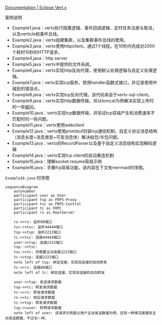 [Documentation | Eclipse Vert.x](https://vertx.io/docs/)

案例说明

* Example1.java：vertx执行阻塞逻辑、事件回调逻辑、定时任务注册与取消，以及verticle和事件总线。
* Example2.java：vertx组建集群，以及集群事件总线的使用。
* Example3.java：vertx使用httpclient。通过1个线程，在10秒内完成对2000个耗时10秒的HTTP请求。
* Example4.java：http server
* Example5.java：vertx中提供的文件系统。
* Example6.java：vertx实现http反向代理，使用默认处理逻辑与自定义处理逻辑。
* Example7.java：vertx实现tcp服务，使用handler函数式接口，并记录使用中碰到的错误点。
* Example8.java：vertx实现tcp反向代理。该代码来自于vertx-sql-client。
* Example9.java：vertx实现http数据传输，并以tomcat为例解决实现上传时的一些[疑问](https://juejin.cn/post/7055851941837930533)。
* Example10.java：vertx实现tcp数据传输，并验证tcp双端产生和消费速率不匹配时的一些问题。
* Example11.java：vertx使用webclient
* Example12.java：vertx使用protobuf封装tcp通信机制，自定义协议消息结构（消息长度+消息类型+可变消息体）解决粘包/半包问题。
* Example13.java：vertx的RecordParser以及基于自定义消息结构实现解码逻辑
* Example14.java：vertx实现tcp client的自动重连机制
* Example15.java：理解socket.resume简易示例
* Example16.java：手撕frp简易功能，该内容在下文有mermaid时序图。




`Example16.java` 时序图

```mermaid
sequenceDiagram
    autonumber
    participant user as User
    participant tsp as FRPS-Proxy
    participant tsc as FRPS-Control
    participant tc as FRPC
    participant rs as RealServer
    
    rs->>rs: 监听80端口
    tsc->>tsc: 监听44444端口
    tsp->>tsp: 监听2222端口
    tc->>tsc: 连接44444端口
    user->>tsp: 连接2222端口
    tsp-->>tsc: 
    tsc->>tc: 你需要主动连接2222端口
    tc->>tsp: 连接2222端口
    note left of tsp: 绑定连接，实现双连接的双向转发
    tc->>rs: 连接80端口
    note left of tc: 绑定连接，实现双连接的双向转发

    user->>tsp: 发送请求数据
    tsp->>tc: 转发请求数据
    tc->>rs: 转发请求数据
    rs->>tc: 响应请求数据
    tc->>tsp: 转发请求数据
    tsp->>user: 转啊请求数据
    note left of user: 该请求示例是以用户主动发送数据为例，还有一种情况是服务主动发送数据，不过也一样。
    
```